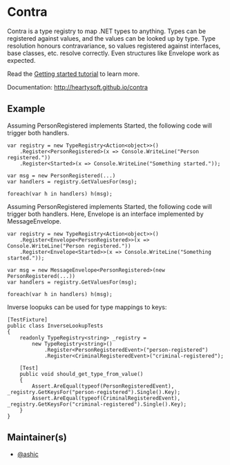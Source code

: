 
# Contra

Contra is a type registry to map .NET types to anything. Types can be registered against values, and the values can be looked up by type.
Type resolution honours contravariance, so values registered against interfaces, base classes, etc. resolve correctly. Even structures like
Envelope<Message> work as expected.
    
Read the [Getting started tutorial](http://heartysoft.github.io/contra/index.html#Getting-started) to learn more.

Documentation: http://heartysoft.github.io/contra

Example
-------

Assuming PersonRegistered implements Started, the following code will trigger both handlers.

```
var registry = new TypeRegistry<Action<object>>()
    .Register<PersonRegistered>(x => Console.WriteLine("Person registered."))
    .Register<Started>(x => Console.WriteLine("Something started."));

var msg = new PersonRegistered(...)
var handlers = registry.GetValuesFor(msg);

foreach(var h in handlers) h(msg);

```

Assuming PersonRegistered implements Started, the following code will trigger both handlers. Here, Envelope<T> is an interface implemented by
MessageEnvelope<T>.

```
var registry = new TypeRegistry<Action<object>>()
    .Register<Envelope<PersonRegistered>>(x => Console.WriteLine("Person registered."))
    .Register<Envelope<Started>>(x => Console.WriteLine("Something started."));

var msg = new MessageEnvelope<PersonRegistered>(new PersonRegistered(...))
var handlers = registry.GetValuesFor(msg);

foreach(var h in handlers) h(msg);

```

Inverse loopuks can be used for type mappings to keys:

```
[TestFixture]
public class InverseLookupTests
{
    readonly TypeRegistry<string> _registry = 
        new TypeRegistry<string>()
            .Register<PersonRegisteredEvent>("person-registered")
            .Register<CriminalRegisteredEvent>("criminal-registered");

    [Test]
    public void should_get_type_from_value()
    {
        Assert.AreEqual(typeof(PersonRegisteredEvent), _registry.GetKeysFor("person-registered").Single().Key);
        Assert.AreEqual(typeof(CriminalRegisteredEvent), _registry.GetKeysFor("criminal-registered").Single().Key);
    }
}

```

## Maintainer(s)

- [@ashic](https://github.com/ashic)

